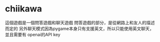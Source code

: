 # chiikawa

這個遊戲是一個問答遊戲和聊天遊戲
問答遊戲的部分，是從網路上和友人的描述而定的
另外聊天模式因為pygame本身只有支援英文，所以只能使用英文聊天，並且需要有 openai的API key
